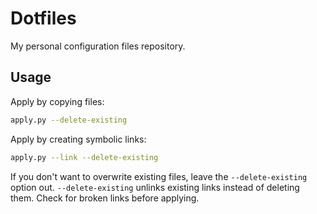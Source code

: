 # Dotfiles

My personal configuration files repository.

## Usage

Apply by copying files:

```sh
apply.py --delete-existing
```

Apply by creating symbolic links:

```sh
apply.py --link --delete-existing
```

If you don't want to overwrite existing files, leave the `--delete-existing`
option out.
`--delete-existing` unlinks existing links instead of deleting them.
Check for broken links before applying.
